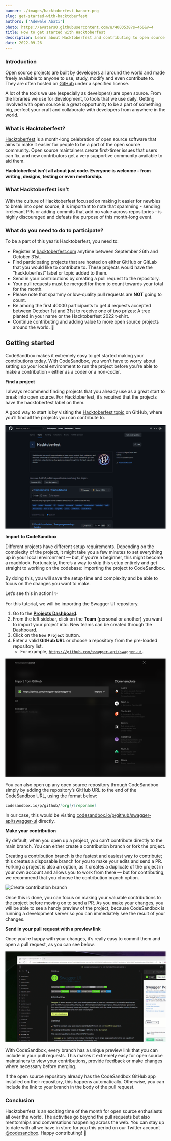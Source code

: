 ```yaml
---
banner: ./images/hacktoberfest-banner.png
slug: get-started-with-hacktoberfest
authors: ['Adewale Abati']
photo: https://avatars0.githubusercontent.com/u/4003538?s=460&v=4
title: How to get started with Hacktoberfest
description: Learn about Hacktoberfest and contributing to open source - including how CodeSandbox makes this much easier. 
date: 2022-09-26
---
```


### Introduction

Open source projects are built by developers all around the world and made freely available to anyone to use, study, modify and even contribute to. They are often hosted on [GitHub](https://github.com) under a specified license.

A lot of the tools we use (especially as developers) are open source. From the libraries we use for development, to tools that we use daily. Getting involved with open source is a great opportunity to be a part of something big, perfect your craft and collaborate with developers from anywhere in the world.

### What is Hacktoberfest?

[Hacktoberfest](https://hacktoberfest.com) is a month-long celebration of open source software that aims to make it easier for people to be a part of the open source community. Open source maintainers create first-timer issues that users can fix, and new contributors get a very supportive community available to aid them.

**Hacktoberfest isn’t all about just code. Everyone is welcome - from writing, designs, testing or even mentorship.**

### What Hacktoberfest isn’t

With the culture of Hacktoberfest focused on making it easier for newbies to break into open source, it is important to note that spamming - sending irrelevant PRs or adding commits that add no value across repositories - is highly discouraged and defeats the purpose of this month-long event.

### What do you need to do to participate?

To be a part of this year’s Hacktoberfest, you need to:

- Register at [hacktoberfest.com](http://hacktoberfest.com) anytime between September 26th and October 31st.
- Find participating projects that are hosted on either GitHub or GitLab that you would like to contribute to. These projects would have the “hacktoberfest” label or topic added to them.
- Send in your contributions by creating a pull request to the repository.
- Your pull requests must be merged for them to count towards your total for the month.
- Please note that spammy or low-quality pull requests are **NOT** going to count.
- Be among the first 40000 participants to get 4 requests accepted between October 1st and 31st to receive one of two prizes: A tree planted in your name or the Hacktoberfest 2022 t-shirt.
- Continue contributing and adding value to more open source projects around the world. 🚀

## Getting started

CodeSandbox makes it extremely easy to get started making your contributions today. With CodeSandbox, you won’t have to worry about setting up your local environment to run the project before you’re able to make a contribution - either as a coder or a non-coder.

**Find a project**

I always recommend finding projects that you already use as a great start to break into open source. For Hacktoberfest, it’s required that the projects have the hacktoberfest label on them. 

A good way to start is by visiting the [Hacktoberfest topic](https://github.com/topics/hacktoberfest) on GitHub, where you’ll find all the projects you can contribute to.

![hacktoberfest filter.gif](./images/hacktoberfest-filter.gif)

**Import to CodeSandbox**

Different projects have different setup requirements. Depending on the complexity of the project, it might take you a few minutes to set everything up in your local environment — but, if you’re a beginner, this might become a roadblock. Fortunately, there’s a way to skip this setup entirely and get straight to working on the codebase: importing the project to CodeSandbox. 

By doing this, you will save the setup time and complexity and be able to focus on the changes you want to make.

Let’s see this in action! ✨

For this tutorial, we will be importing the Swagger UI repository.

1. Go to the **[Projects Dashboard](https://codesandbox.io/p/dashboard)**.
2. From the left sidebar, click on the **Team** (personal or another) you want to import your project into. New teams can be created through the [Dashboard](https://codesandbox.io/dashboard).
3. Click on the **`New Project`** button.
4. Enter a valid **GitHub URL** or choose a repository from the pre-loaded repository list.
    - For example, [`https://github.com/swagger-api/swagger-ui`](https://github.com/swagger-api/swagger-ui).

![Import project](./images/hk-import.png)

You can also open up any open source repository through CodeSandbox simply by adding the repository’s GitHub URL to the end of the CodeSandbox URL, using the format below:

```markdown
codesandbox.io/p/github/[org]/[reponame]
```

In our case, this would be visiting [codesandbox.io/p/github/swagger-api/swagger-ui](http://codesandbox.io/p/github/swagger-api/swagger-ui) directly. 

**Make your contribution**

By default, when you open up a project, you can’t contribute directly to the main branch. You can either create a contribution branch or fork the project. 

Creating a contribution branch is the fastest and easiest way to contribute; this creates a disposable branch for you to make your edits and send a PR. Forking a project is also an option, as it creates a duplicate of the project in your own account and allows you to work from there — but for contributing, we recommend that you choose the contribution branch option.

![Create contribution branch](./images/hk-con.gif)

Once this is done, you can focus on making your valuable contributions to the project before moving on to send a PR. As you make your changes, you will be able to see a handy preview of the project, because CodeSandbox is running a development server so you can immediately see the result of your changes.

**Send in your pull request with a preview link**

Once you’re happy with your changes, it’s really easy to commit them and open a pull request, as you can see below.

![Open pull requests](./images/hf-op-pr.gif)

With CodeSandbox, every branch has a unique preview link that you can include in your pull requests. This makes it extremely easy for open source maintainers to view your contributions, provide feedback or make changes where necessary before merging. 

If the open source repository already has the CodeSandbox GitHub app installed on their repository, this happens automatically. Otherwise, you can include the link to your branch in the body of the pull request.

### Conclusion

Hacktoberfest is an exciting time of the month for open source enthusiasts all over the world. The activities go beyond the pull requests but also mentorships and conversations happening across the web. You can stay up to date with all we have in store for you this period on our Twitter account [@codesandbox](https://twitter.com/codesandbox). Happy contributing! 🎉